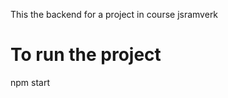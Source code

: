 This the backend for a project in course jsramverk

To run the project
======================
npm start
